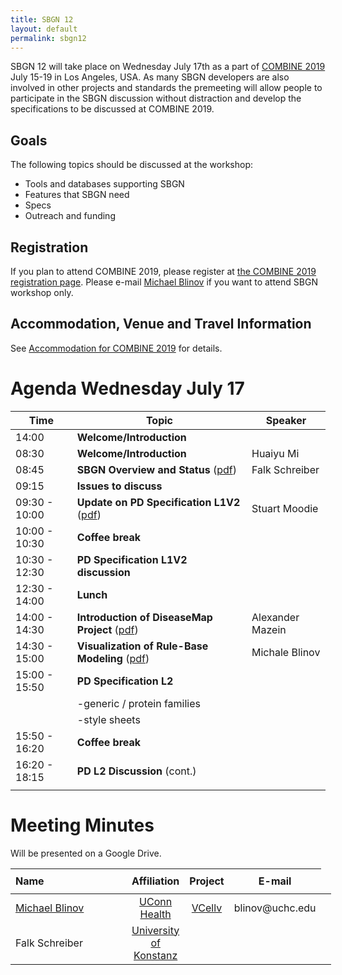 ```yaml
---
title: SBGN 12
layout: default
permalink: sbgn12
---
```


SBGN 12 will take place on Wednesday July 17th as a part of [COMBINE 2019](http://co.mbine.org/events/COMBINE_2019) July 15-19 in Los Angeles, USA. As many SBGN developers are also involved in other projects and standards the premeeting will allow people to participate in the SBGN discussion without distraction and develop the specifications to be discussed at COMBINE 2019.

## Goals
The following topics should be discussed at the workshop:
<ul>
  <li> Tools and databases supporting SBGN
  <li> Features that SBGN need
  <li> Specs
  <li> Outreach and funding
</ul>


## Registration

If you plan to attend COMBINE 2019, please register at [the COMBINE 2019 registration page](http://co.mbine.org/events/COMBINE_2019#Registration). Please e-mail <a href=mailto:blinov@uchc.edu>Michael Blinov</a> if you want to attend SBGN workshop only.

## Accommodation, Venue and Travel Information

See [Accommodation for COMBINE 2019](http://co.mbine.org/events/COMBINE_2019/COMBINE2019_Travel) for details.


# Agenda Wednesday July 17

| Time                        | Topic                                                                                            | Speaker          |
|-----------------------------|------------------------------------|------------------|
| 14:00                       | **Welcome/Introduction**                                                                                    |                  |
| 08:30                       | **Welcome/Introduction**                                                                         | Huaiyu Mi        |
| 08:45                       | **SBGN Overview and Status** ([pdf](https://github.com/sbgn/wiki-files/raw/master/sbgn-10/SBGN_overview.pdf))                   | Falk Schreiber   |
| 09:15                       | **Issues to discuss**                                                                            |                  |
| 09:30 - 10:00               | **Update on PD Specification L1V2** ([pdf](https://github.com/sbgn/wiki-files/raw/master/sbgn-10/PD_update.pdf))         | Stuart Moodie    |
| 10:00 - 10:30               | **Coffee break**                                                                                 |                  |
| 10:30 - 12:30               | **PD Specification L1V2 discussion**                                                             |                  |
| 12:30 - 14:00               | **Lunch**                                                                                        |                  |
| 14:00 - 14:30               | **Introduction of DiseaseMap Project** ([pdf](https://github.com/sbgn/wiki-files/raw/master/sbgn-10/DiseaseMap.pdf)) | Alexander Mazein |
| 14:30 - 15:00               | **Visualization of Rule-Base Modeling** ([pdf](https://github.com/sbgn/wiki-files/raw/master/sbgn-10/Visualization_of_Rule-Base_Modeling.pdf))             | Michale Blinov   |
| 15:00 - 15:50               | **PD Specification L2**                                                                          |                  |
| | -generic / protein families |                                                                                                  |
| | -style sheets               |                                                                                                  |
| 15:50 - 16:20               | **Coffee break**                                                                                 |                  |
| 16:20 - 18:15               | **PD L2 Discussion** (cont.)                                                                     |                  |
||



# Meeting Minutes

Will be presented on a Google Drive.


<table style="width:670px">
<thead>
<tr style="height:40px">
<th style="width:170px; text-align:left">Name</th>
<th style="width:30px; text-align:center">Affiliation</th>
<th style="width:30px; text-align:center">Project</th>
<th style="width:60px; text-align:center">E-mail</th>    
</tr>
</thead>
<tbody>
<tr>
<td style="text-align:left"><a href="https://health.uconn.edu/blinov-lab/">Michael Blinov</a></td>
<td style="text-align:center"><a href="https://health.uconn.edu">UConn Health</a></td>
<td style="text-align:center"><a href="http://vcell.org">VCellv</a></td>
<td style="text-align:center">blinov@uchc.edu</td>
</tr>
<tr>
<td style="text-align:left">Falk Schreiber</td>
  <td style="text-align:center"><a href="https://www.cls.uni-konstanz.de/">University of Konstanz</a></td>
<td style="text-align:center"></font></td>
<td style="text-align:center"></td>
<td style="text-align:center"></td>
</tr>
</tbody>
</table>
